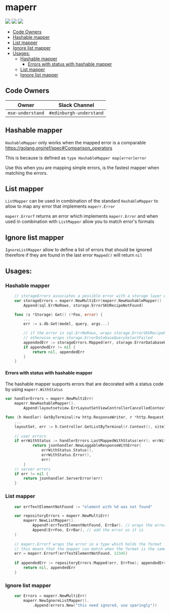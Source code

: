 # maperr
[![][languagego img]][languagego]
[![][buildstatus img]][buildstatus]
[![][coverage img]][coverage]

<!-- vim-markdown-toc GFM -->

* [Code Owners](#code-owners)
* [Hashable mapper](#hashable-mapper)
* [List mapper](#list-mapper)
* [Ignore list mapper](#ignore-list-mapper)
* [Usages:](#usages)
	* [Hashable mapper](#hashable-mapper-1)
		* [Errors with status with hashable mapper](#errors-with-status-with-hashable-mapper)
	* [List mapper](#list-mapper-1)
	* [Ignore list mapper](#ignore-list-mapper-1)

<!-- vim-markdown-toc -->

## Code Owners
| Owner                             | Slack Channel          |
|-----------------------------------|------------------------|
| `mse-understand`                  | `#edinburgh-understand`|

## Hashable mapper
`HashableMapper` only works when the mapped error is a comparable https://golang.org/ref/spec#Comparison_operators

This is because is defined as `type HashableMapper map[error]error`

Use this when you are mapping simple errors, is the fastest mapper when matching the errors.

## List mapper
`ListMapper` can be used in combination of the standard `HashableMapper` to allow to map any error that implements
`maperr.Error`

`maperr.Errorf` returns an error which implements `maperr.Error` and when used in combination with `ListMapper` allow 
you to match error's formats

## Ignore list mapper

`IgnoreListMapper` allow to define a list of errors that should be ignored therefore if they are found in the last error
`Mapped()` will return `nil`

## Usages:

### Hashable mapper

```go
    // storageErrors associates a possible error with a storage layer error
    var storageErrors = maperr.NewMultiErr(maperr.NewHashableMapper()
        Append(sql.ErrNoRows, storage.ErrorSKURecipeNotFound)

    func (s *Storage) Get() (*Foo, error) {
        ...
        err := s.db.Get(model, query, args...)

        // if the error is sql.ErrNoRows, wraps storage.ErrorSKURecipeNotFound
        // otherwise wraps storage.ErrorDatabaseQuerySelectFailed
        appendedErr := storageErrors.Mapped(err, storage.ErrorDatabaseQuerySelectFailed)
        if appendedErr != nil {
            return nil, appendedErr
        }
    }
```


#### Errors with status with hashable mapper

The hashable mapper supports errors that are decorated with a status code by using `maperr.WithStatus`

```go
var handlerErrors = maperr.NewMultiErr(
	maperr.NewHashableMapper().
		Append(layoutsetview.ErrLayoutSetViewControllerCancelledContext, maperr.WithStatus(errTextCancelledRequest, http.StatusBadRequest)))

func (h Handler) GetByTerminal(rw http.ResponseWriter, r *http.Request) jsonhandler.JSONResponse {
    ...
    layoutSet, err := h.Controller.GetListByTerminal(r.Context(), siteID, terminalID)
    
    // user errors
    if errWithStatus := handlerErrors.LastMappedWithStatus(err); errWithStatus != nil {
            return jsonhandler.NewLoggableResponseWithError(
                errWithStatus.Status(),
                errWithStatus.Error(),
                err)
        }
    // server errors
    if err != nil {
        return jsonhandler.ServerError(err)
    }
```

### List mapper

```go
    var errTextElementNotFound := "element with %d was not found"

    var repositoryErrors = maperr.NewMultiErr(
        maperr.NewListMapper().
            Appendf(errTextElementNotFound, ErrBar). // wraps the error in a error type which holds the format
            Append(ErrFoo, ErrBar), // add the error as it is
    )
    
    // maperr.Errorf wraps the error in a type which holds the format
    // this means that the mapper can match when the format is the same
    err = maperr.Errorf(errTextElementNotFound, 12345)
    
    if appendedErr := repositoryErrors.Mapped(err, ErrFoo); appendedErr != nil {
        return nil, appendedErr
    }
```

### Ignore list mapper

```go
    var Errors = maperr.NewMultiErr(
    	maperr.NewIgnoreListMapper().
            .Append(errors.New("this need ignored, use sparingly"))
```

[buildstatus img]:https://travis-ci.com/iZettle/maperr.svg?token=Gc7Chex1j1M4SzP7wjCm&branch=master
[buildstatus]:https://travis-ci.com/iZettle/maperr
[coverage img]:https://coveralls.io/repos/github/iZettle/maperr/badge.svg?branch=master&t=CxfFwY
[coverage]:https://coveralls.io/github/iZettle/maperr?branch=master
[languagego]:https://golang.org
[languagego img]:https://img.shields.io/badge/language-golang-77CDDD.svg?style=flat
